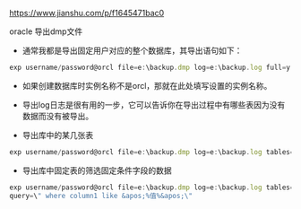 https://www.jianshu.com/p/f1645471bac0



oracle 导出dmp文件

- 通常我都是导出固定用户对应的整个数据库，其导出语句如下：

```javascript
exp username/password@orcl file=e:\backup.dmp log=e:\backup.log full=y
```

- 如果创建数据库时实例名称不是orcl，那就在此处填写设置的实例名称。

- 导出log日志是很有用的一步，它可以告诉你在导出过程中有哪些表因为没有数据而没有被导出。

- 导出库中的某几张表

```javascript
exp username/password@orcl file=e:\backup.dmp log=e:\backup.log tables=(table1,table2,table3,···)
```

- 导出库中固定表的筛选固定条件字段的数据

```javascript
exp username/password@orcl file=e:\backup.dmp log=e:\backup.log tables=(table1) 
query=\" where column1 like &apos;%值%&apos;\"
```


